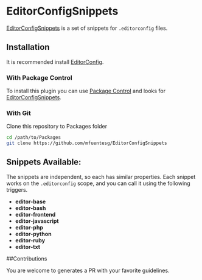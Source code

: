 # EditorConfigSnippets

[EditorConfigSnippets](https://github.com/mfuentesg/EditorConfigSnippets) is a set of snippets for `.editorconfig` files.

## Installation

It is recommended install [EditorConfig](https://packagecontrol.io/packages/EditorConfig).

### With Package Control

To install this plugin you can use [Package Control](https://packagecontrol.io) and looks for [EditorConfigSnippets](https://github.com/mfuentesg/EditorConfigSnippets).

### With Git

Clone this repository to Packages folder

```bash
cd /path/to/Packages
git clone https://github.com/mfuentesg/EditorConfigSnippets
```

## Snippets Available:

The snippets are independent, so each has similar properties. Each snippet works on the `.editorconfig` scope, and you can call it using the following triggers.

- **editor-base**
- **editor-bash**
- **editor-frontend**
- **editor-javascript**
- **editor-php**
- **editor-python**
- **editor-ruby**
- **editor-txt**

##Contributions

You are welcome to generates a PR with your favorite guidelines.
